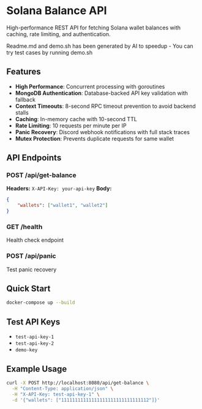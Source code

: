 # Solana Balance API

High-performance REST API for fetching Solana wallet balances with caching, rate limiting, and authentication.

Readme.md and demo.sh has been generated by AI to speedup - You can try test cases by running demo.sh

## Features

- **High Performance**: Concurrent processing with goroutines
- **MongoDB Authentication**: Database-backed API key validation with fallback
- **Context Timeouts**: 8-second RPC timeout prevention to avoid backend stalls
- **Caching**: In-memory cache with 10-second TTL
- **Rate Limiting**: 10 requests per minute per IP
- **Panic Recovery**: Discord webhook notifications with full stack traces
- **Mutex Protection**: Prevents duplicate requests for same wallet

## API Endpoints

### POST /api/get-balance
**Headers:** `X-API-Key: your-api-key`
**Body:**
```json
{
    "wallets": ["wallet1", "wallet2"]
}
```

### GET /health
Health check endpoint

### POST /api/panic
Test panic recovery

## Quick Start

```bash
docker-compose up --build
```

## Test API Keys
- `test-api-key-1`
- `test-api-key-2` 
- `demo-key`

## Example Usage

```bash
curl -X POST http://localhost:8080/api/get-balance \
  -H "Content-Type: application/json" \
  -H "X-API-Key: test-api-key-1" \
  -d '{"wallets": ["11111111111111111111111111111112"]}'
```
